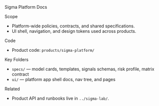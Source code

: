 Sigma Platform Docs

Scope
- Platform-wide policies, contracts, and shared specifications.
- UI shell, navigation, and design tokens used across products.

Code
- Product code: `products/sigma-platform/`

Key Folders
- `specs/` — model cards, templates, signals schemas, risk profile, matrix contract
- `ui/` — platform app shell docs, nav tree, and pages

Related
- Product API and runbooks live in `../sigma-lab/`.
